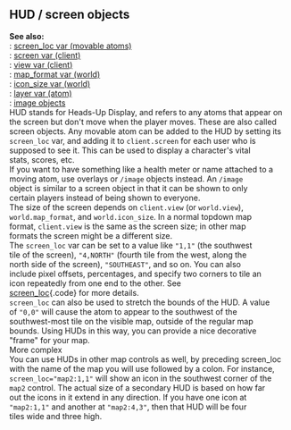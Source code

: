 ## HUD / screen objects    
**See also:**    
:   [screen_loc var (movable atoms)](/atom/movable/var/screen_loc)    
:   [screen var (client)](/client/var/screen)    
:   [view var (client)](/client/var/view)    
:   [map_format var (world)](/world/var/map_format)    
:   [icon_size var (world)](/world/var/icon_size)    
:   [layer var (atom)](/atom/var/layer)    
:   [image objects](/image)    
HUD stands for Heads-Up Display, and refers to any atoms that appear on    
the screen but don\'t move when the player moves. These are also called    
screen objects. Any movable atom can be added to the HUD by setting its    
`screen_loc` var, and adding it to `client.screen` for each user who is    
supposed to see it. This can be used to display a character\'s vital    
stats, scores, etc.    
If you want to have something like a health meter or name attached to a    
moving atom, use overlays or `/image` objects instead. An `/image`    
object is similar to a screen object in that it can be shown to only    
certain players instead of being shown to everyone.    
The size of the screen depends on `client.view` (or `world.view`),    
`world.map_format`, and `world.icon_size`. In a normal topdown map    
format, `client.view` is the same as the screen size; in other map    
formats the screen might be a different size.    
The `screen_loc` var can be set to a value like `"1,1"` (the southwest    
tile of the screen), `"4,NORTH"` (fourth tile from the west, along the    
north side of the screen), `"SOUTHEAST"`, and so on. You can also    
include pixel offsets, percentages, and specify two corners to tile an    
icon repeatedly from one end to the other. See    
[screen_loc](/atom/movable/var/screen_loc){.code} for more details.    
`screen_loc` can also be used to stretch the bounds of the HUD. A value    
of `"0,0"` will cause the atom to appear to the southwest of the    
southwest-most tile on the visible map, outside of the regular map    
bounds. Using HUDs in this way, you can provide a nice decorative    
\"frame\" for your map.    
More complex    
You can use HUDs in other map controls as well, by preceding screen_loc    
with the name of the map you will use followed by a colon. For instance,    
`screen_loc="map2:1,1"` will show an icon in the southwest corner of the    
`map2` control. The actual size of a secondary HUD is based on how far    
out the icons in it extend in any direction. If you have one icon at    
`"map2:1,1"` and another at `"map2:4,3"`, then that HUD will be four    
tiles wide and three high.  